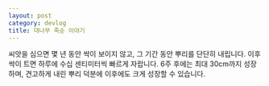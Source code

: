 ```yaml
---
layout: post
category: devlog
title: 대나무 죽순 이야기
---
```


씨앗을 심으면 몇 년 동안 싹이 보이지 않고, 그 기간 동안 뿌리를 단단히 내립니다. 이후 싹이 트면 하루에 수십 센티미터씩 빠르게 자랍니다. 6주 후에는 최대 30cm까지 성장하며, 견고하게 내린 뿌리 덕분에 이후에도 크게 성장할 수 있습니다.
